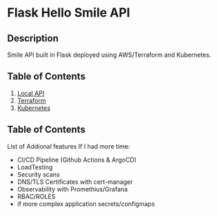 # Flask Hello Smile API

## Description

Smile API built in Flask deployed using AWS/Terraform and Kubernetes.

## Table of Contents

1. [Local API](https://github.com/3daniel1996/SmileTechnical/blob/main/app/README.md 'Local API')
2.  [Terraform](https://github.com/3daniel1996/SmileTechnical/blob/main/infrastructure/README.md 'Terraform')
3.  [Kubernetes](https://github.com/3daniel1996/SmileTechnical/blob/main/manifests/README.md 'Kubernetes')

## Table of Contents

List of Addional features If I had more time:

- CI/CD Pipeline (Github Actions & ArgoCD)
- LoadTesting
- Security scans
- DNS/TLS Certificates with cert-manager
- Observability with Promethius/Grafana
- RBAC/ROLES
- if more complex application secrets/configmaps

